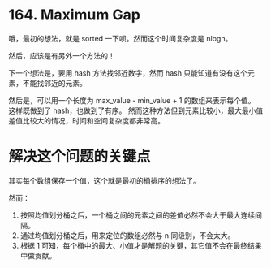# 164. Maximum Gap
哦，最初的想法，就是 sorted 一下呗。然而这个时间复杂度是 nlogn。

然后，应该是有另外一个方法的！

下一个想法是，要用 hash 方法找邻近数字，然而 hash 只能知道有没有这个元素，不能找邻近的元素。

然后是，可以用一个长度为 max_value - min_value + 1 的数组来表示每个值。
这样既做到了 hash，也做到了有序。
然而这种方法但到元素比较小，最大最小值差值比较大的情况，时间和空间复杂度都非常高。


# 解决这个问题的关键点
其实每个数组保存一个值，这个就是最初的桶排序的想法了。

然而：

1. 按照均值划分桶之后，一个桶之间的元素之间的差值必然不会大于最大连续间隔。
2. 通过均值划分桶之后，用来定位的数组必然与 n 同级别，不会太大。
3. 根据 1 可知，每个桶中的最大、小值才是解题的关键，其它值不会在最终结果中做贡献。


